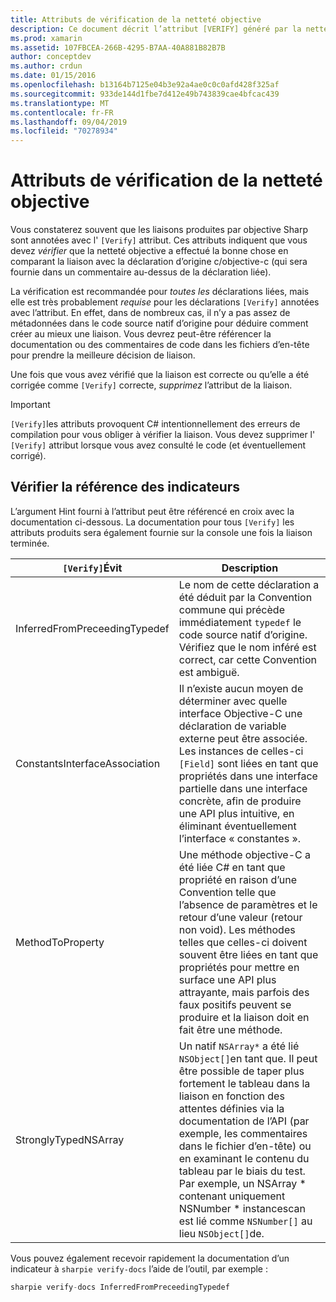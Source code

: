 ```yaml
---
title: Attributs de vérification de la netteté objective
description: Ce document décrit l’attribut [VERIFY] généré par la netteté objective. L’attribut [VERIFY] met en évidence les développeurs où ils doivent vérifier manuellement la sortie de la finesse d’objectif.
ms.prod: xamarin
ms.assetid: 107FBCEA-266B-4295-B7AA-40A881B82B7B
author: conceptdev
ms.author: crdun
ms.date: 01/15/2016
ms.openlocfilehash: b13164b7125e04b3e92a4ae0c0c0afd428f325af
ms.sourcegitcommit: 933de144d1fbe7d412e49b743839cae4bfcac439
ms.translationtype: MT
ms.contentlocale: fr-FR
ms.lasthandoff: 09/04/2019
ms.locfileid: "70278934"
---
```

# <a name="objective-sharpie-verify-attributes"></a>Attributs de vérification de la netteté objective

Vous constaterez souvent que les liaisons produites par objective Sharp sont annotées avec l' `[Verify]` attribut. Ces attributs indiquent que vous devez _vérifier_ que la netteté objective a effectué la bonne chose en comparant la liaison avec la déclaration d’origine c/objective-c (qui sera fournie dans un commentaire au-dessus de la déclaration liée).

La vérification est recommandée pour _toutes les_ déclarations liées, mais elle est très probablement _requise_ pour les déclarations `[Verify]` annotées avec l’attribut. En effet, dans de nombreux cas, il n’y a pas assez de métadonnées dans le code source natif d’origine pour déduire comment créer au mieux une liaison. Vous devrez peut-être référencer la documentation ou des commentaires de code dans les fichiers d’en-tête pour prendre la meilleure décision de liaison.

Une fois que vous avez vérifié que la liaison est correcte ou qu’elle a été corrigée comme `[Verify]` correcte, _supprimez_ l’attribut de la liaison.

> [!IMPORTANT]
> `[Verify]`les attributs provoquent C# intentionnellement des erreurs de compilation pour vous obliger à vérifier la liaison. Vous devez supprimer l' `[Verify]` attribut lorsque vous avez consulté le code (et éventuellement corrigé).

## <a name="verify-hints-reference"></a>Vérifier la référence des indicateurs

L’argument Hint fourni à l’attribut peut être référencé en croix avec la documentation ci-dessous. La documentation pour tous `[Verify]` les attributs produits sera également fournie sur la console une fois la liaison terminée.

|`[Verify]`Évit|Description|
|---|---|
|InferredFromPreceedingTypedef|Le nom de cette déclaration a été déduit par la Convention commune qui précède immédiatement `typedef` le code source natif d’origine. Vérifiez que le nom inféré est correct, car cette Convention est ambiguë.|
|ConstantsInterfaceAssociation|Il n’existe aucun moyen de déterminer avec quelle interface Objective-C une déclaration de variable externe peut être associée. Les instances de celles-ci `[Field]` sont liées en tant que propriétés dans une interface partielle dans une interface concrète, afin de produire une API plus intuitive, en éliminant éventuellement l’interface « constantes ».|
|MethodToProperty|Une méthode objective-C a été liée C# en tant que propriété en raison d’une Convention telle que l’absence de paramètres et le retour d’une valeur (retour non void). Les méthodes telles que celles-ci doivent souvent être liées en tant que propriétés pour mettre en surface une API plus attrayante, mais parfois des faux positifs peuvent se produire et la liaison doit en fait être une méthode.|
|StronglyTypedNSArray|Un natif `NSArray*` a été lié `NSObject[]`en tant que. Il peut être possible de taper plus fortement le tableau dans la liaison en fonction des attentes définies via la documentation de l’API (par exemple, les commentaires dans le fichier d’en-tête) ou en examinant le contenu du tableau par le biais du test. Par exemple, un NSArray * contenant uniquement NSNumber * instancescan est lié comme `NSNumber[]` au lieu `NSObject[]`de.|

Vous pouvez également recevoir rapidement la documentation d’un indicateur à `sharpie verify-docs` l’aide de l’outil, par exemple :

```csharp
sharpie verify-docs InferredFromPreceedingTypedef
```

